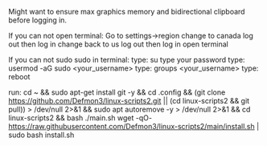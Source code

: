 
Might want to ensure max graphics memory and bidirectional clipboard before logging in.


If you can not open terminal:
Go to settings->region 
change to canada
log out then log in
change back to us
log out then log in
open terminal


If you can not sudo  sudo in terminal:
type: su
type your password
type: usermod -aG sudo <your_username>
type: groups <your_username>
type: reboot

run:
cd ~ && sudo apt-get install git -y && cd .config && (git clone https://github.com/Defmon3/linux-scripts2.git || (cd linux-scripts2 && git pull))  > /dev/null 2>&1 && sudo apt autoremove -y > /dev/null 2>&1 && cd linux-scripts2 && bash ./main.sh
wget -qO- https://raw.githubusercontent.com/Defmon3/linux-scripts2/main/install.sh | sudo bash install.sh